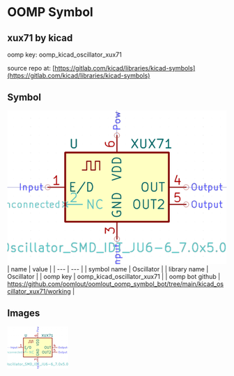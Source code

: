 # OOMP Symbol  
## xux71  by kicad  
  
oomp key: oomp_kicad_oscillator_xux71  
  
source repo at: [https://gitlab.com/kicad/libraries/kicad-symbols](https://gitlab.com/kicad/libraries/kicad-symbols)  
## Symbol  
  
[![working.png](working_600.png)](working.png)  
| name | value | 
| --- | --- | 
| symbol name | Oscillator | 
| library name | Oscillator | 
| oomp key | oomp_kicad_oscillator_xux71 | 
| oomp bot github | https://github.com/oomlout/oomlout_oomp_symbol_bot/tree/main/kicad_oscillator_xux71/working | 
## Images  
  
[![working.png](working_140.png)](working.png)  
